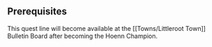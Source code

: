 ## Prerequisites

This quest line will become available at the [[Towns/Littleroot Town]] Bulletin Board after becoming the Hoenn Champion.